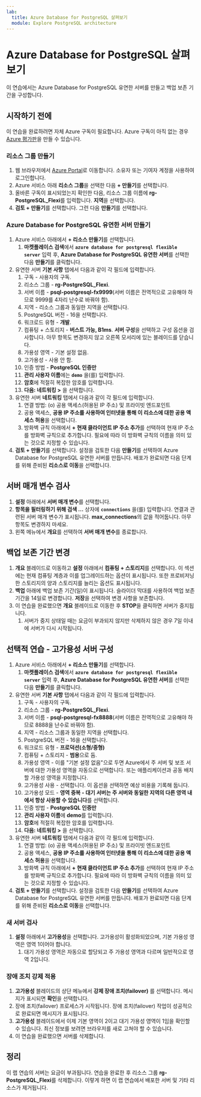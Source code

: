 ```yaml
---
lab:
  title: Azure Database for PostgreSQL 살펴보기
  module: Explore PostgreSQL architecture
---
```


# Azure Database for PostgreSQL 살펴보기

이 연습에서는 Azure Database for PostgreSQL 유연한 서버를 만들고 백업 보존 기간을 구성합니다.

## 시작하기 전에

이 연습을 완료하려면 자체 Azure 구독이 필요합니다. Azure 구독이 아직 없는 경우 [Azure 평가판](https://azure.microsoft.com/free)을 만들 수 있습니다.

### 리소스 그룹 만들기

1. 웹 브라우저에서 [Azure Portal](https://portal.azure.com)로 이동합니다. 소유자 또는 기여자 계정을 사용하여 로그인합니다.
2. Azure 서비스 아래 **리소스 그룹**을 선택한 다음 **+ 만들기**를 선택합니다.
3. 올바른 구독이 표시되었는지 확인한 다음, 리소스 그룹 이름에 **rg-PostgreSQL_Flexi**를 입력합니다. **지역**을 선택합니다.
4. **검토 + 만들기**를 선택합니다. 그런 다음 **만들기**를 선택합니다.

### Azure Database for PostgreSQL 유연한 서버 만들기

1. Azure 서비스 아래에서 **+ 리소스 만들기**를 선택합니다.
    1. **마켓플레이스 검색**에서 **`azure database for postgresql flexible server`** 입력 후, **Azure Database for PostgreSQL 유연한 서버**를 선택한 다음 **만들기**를 클릭합니다.
1. 유연한 서버 **기본 사항** 탭에서 다음과 같이 각 필드에 입력합니다.
    1. 구독 - 사용자의 구독.
    1. 리소스 그룹 - **rg-PostgreSQL_Flexi**.
    1. 서버 이름 - **psql-postgresql-fx9999**(서버 이름은 전역적으로 고유해야 하므로 9999를 4자리 난수로 바꿔야 함).
    1. 지역 - 리소스 그룹과 동일한 지역을 선택합니다.
    1. PostgreSQL 버전 - 16을 선택합니다.
    1. 워크로드 유형 - **개발**.
    1. 컴퓨팅 + 스토리지 - **버스트 가능, B1ms**. **서버 구성**을 선택하고 구성 옵션을 검사합니다. 아무 항목도 변경하지 않고 오른쪽 모서리에 있는 블레이드를 닫습니다.
    1. 가용성 영역 - 기본 설정 없음.
    1. 고가용성 - 사용 안 함.
    1. 인증 방법 - **PostgreSQL 인증만**
    1. **관리 사용자 이름**에는 **`demo`** 을(를) 입력합니다.
    1. **암호**에 적절히 복잡한 암호를 입력합니다.
    1. **다음: 네트워킹 >** 을 선택합니다.
1. 유연한 서버 **네트워킹** 탭에서 다음과 같이 각 필드에 입력합니다.
    1. 연결 방법: (o) 공용 액세스(허용된 IP 주소) 및 프라이빗 엔드포인트
    1. 공용 액세스, **공용 IP 주소를 사용하여 인터넷을 통해 이 리소스에 대한 공용 액세스 허용**을 선택합니다.
    1. 방화벽 규칙 아래에서 **+ 현재 클라이언트 IP 주소 추가**를 선택하여 현재 IP 주소를 방화벽 규칙으로 추가합니다. 필요에 따라 이 방화벽 규칙의 이름을 의미 있는 것으로 지정할 수 있습니다.
1. **검토 + 만들기**를 선택합니다. 설정을 검토한 다음 **만들기**를 선택하여 Azure Database for PostgreSQL 유연한 서버를 만듭니다. 배포가 완료되면 다음 단계를 위해 준비된 **리소스로 이동**을 선택합니다.

## 서버 매개 변수 검사

1. **설정** 아래에서 **서버 매개 변수**를 선택합니다.
1. **항목을 필터링하기 위해 검색 ...** 상자에 **`connections`** 을(를) 입력합니다. 연결과 관련된 서버 매개 변수가 표시됩니다. **max_connections**의 값을 적어둡니다. 아무 항목도 변경하지 마세요.
1. 왼쪽 메뉴에서 **개요**를 선택하여 **서버 매개 변수**를 종료합니다.

## 백업 보존 기간 변경

1. **개요** 블레이드로 이동하고 **설정** 아래에서 **컴퓨팅 + 스토리지**를 선택합니다. 이 섹션에는 현재 컴퓨팅 계층과 이를 업그레이드하는 옵션이 표시됩니다. 또한 프로비저닝한 스토리지의 양과 스토리지를 늘리는 옵션도 표시됩니다.
1. **백업** 아래에 백업 보존 기간(일)이 표시됩니다. 슬라이더 막대를 사용하여 백업 보존 기간을 14일로 변경합니다. **저장**을 선택하여 변경 사항을 보존합니다.
1. 이 연습을 완료했으면 **개요** 블레이드로 이동한 후 **STOP**을 클릭하면 서버가 중지됩니다.
    1. 서버가 중지 상태일 때는 요금이 부과되지 않지만 삭제하지 않은 경우 7일 이내에 서버가 다시 시작됩니다.

## 선택적 연습 - 고가용성 서버 구성

1. Azure 서비스 아래에서 **+ 리소스 만들기**를 선택합니다.
    1. **마켓플레이스 검색**에서 **`azure database for postgresql flexible server`** 입력 후, **Azure Database for PostgreSQL 유연한 서버**를 선택한 다음 **만들기**를 클릭합니다.
1. 유연한 서버 **기본 사항** 탭에서 다음과 같이 각 필드에 입력합니다.
    1. 구독 - 사용자의 구독.
    1. 리소스 그룹 - **rg-PostgreSQL_Flexi**.
    1. 서버 이름 - **psql-postgresql-fx8888**(서버 이름은 전역적으로 고유해야 하므로 8888을 난수로 바꿔야 함).
    1. 지역 - 리소스 그룹과 동일한 지역을 선택합니다.
    1. PostgreSQL 버전 - 16을 선택합니다.
    1. 워크로드 유형 - **프로덕션(소형/중형)**
    1. 컴퓨팅 + 스토리지 - **범용**으로 둠.
    1. 가용성 영역 - 이를 "기본 설정 없음"으로 두면 Azure에서 주 서버 및 보조 서버에 대한 가용성 영역을 자동으로 선택합니다. 또는 애플리케이션과 공동 배치할 가용성 영역을 지정합니다.
    1. 고가용성 사용 - 선택합니다. 이 옵션을 선택하면 예상 비용을 기록해 둡니다.
    1. 고가용성 모드 - **영역 중복 - 대기 서버는 주 서버와 동일한 지역의 다른 영역 내에서 항상 사용할 수 있습니다**를 선택합니다.
    1. 인증 방법 - **PostgreSQL 인증만**
    1. **관리 사용자 이름**에 **demo**를 입력합니다.
    1. **암호**에 적절히 복잡한 암호를 입력합니다.
    1. **다음: 네트워킹 >** 을 선택합니다.
1. 유연한 서버 **네트워킹** 탭에서 다음과 같이 각 필드에 입력합니다.
    1. 연결 방법: (o) 공용 액세스(허용된 IP 주소) 및 프라이빗 엔드포인트
    1. 공용 액세스, **공용 IP 주소를 사용하여 인터넷을 통해 이 리소스에 대한 공용 액세스 허용**을 선택합니다.
    1. 방화벽 규칙 아래에서 **+ 현재 클라이언트 IP 주소 추가**를 선택하여 현재 IP 주소를 방화벽 규칙으로 추가합니다. 필요에 따라 이 방화벽 규칙의 이름을 의미 있는 것으로 지정할 수 있습니다.
1. **검토 + 만들기**를 선택합니다. 설정을 검토한 다음 **만들기**를 선택하여 Azure Database for PostgreSQL 유연한 서버를 만듭니다. 배포가 완료되면 다음 단계를 위해 준비된 **리소스로 이동**을 선택합니다.

### 새 서버 검사

1. **설정** 아래에서 **고가용성**을 선택합니다. 고가용성이 활성화되었으며, 기본 가용성 영역은 영역 1이어야 합니다.
    1. 대기 가용성 영역은 자동으로 할당되고 주 가용성 영역과 다르며 일반적으로 영역 2입니다.

### 장애 조치 강제 적용

1. **고가용성** 블레이드의 상단 메뉴에서 **강제 장애 조치(failover)** 를 선택합니다. 메시지가 표시되면 **확인**을 선택합니다.
1. 장애 조치(failover) 프로세스가 시작됩니다. 장애 조치(failover) 작업이 성공적으로 완료되면 메시지가 표시됩니다.
1. **고가용성** 블레이드에서 이제 기본 영역이 2이고 대기 가용성 영역이 1임을 확인할 수 있습니다. 최신 정보를 보려면 브라우저를 새로 고쳐야 할 수 있습니다.
1. 이 연습을 완료했으면 서버를 삭제합니다.

## 정리

이 랩 연습의 서버는 요금이 부과됩니다. 연습을 완료한 후 리소스 그룹 **rg-PostgreSQL_Flexi**를 삭제합니다. 이렇게 하면 이 랩 연습에서 배포한 서버 및 기타 리소스가 제거됩니다.
